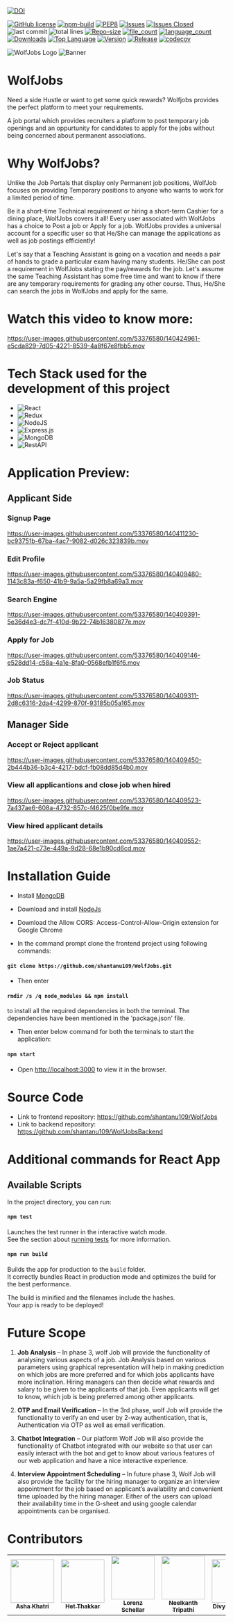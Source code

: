 [![DOI](https://zenodo.org/badge/429097663.svg)](https://zenodo.org/badge/latestdoi/429097663)

[![GitHub license](https://img.shields.io/github/license/Naereen/StrapDown.js.svg)](https://github.com/Naereen/StrapDown.js/blob/master/LICENSE)
[![npm-build](https://github.com/ashakhatri007/WolfJobs/actions/workflows/npm-build-test.yml/badge.svg)](https://github.com/ashakhatri007/WolfJobs/actions/workflows/npm-build-test.yml)
[![PEP8](https://img.shields.io/badge/code%20style-pep8-orange.svg)](https://www.python.org/dev/peps/pep-0008/)
[![Issues](https://img.shields.io/github/issues/ashakhatri007/wolfjobs)](https://GitHub.com/ashakhatri007/Wolfjobs/)
[![Issues Closed](https://img.shields.io/github/issues-closed/shantanu109/wolfjobs)](https://GitHub.com/shantanu109/Wolfjobs/)
![last commit](https://img.shields.io/github/last-commit/ashakhatri007/Wolfjobs)
![total lines](https://img.shields.io/tokei/lines/github/ashakhatri007/Wolfjobs)
[![Repo-size](https://img.shields.io/github/repo-size/ashakhatri007/Wolfjobs)](https://GitHub.com/ashakhatri007/Wolfjobs/)
[![file_count](https://img.shields.io/github/directory-file-count/ashakhatri007/Wolfjobs)](https://GitHub.com/ashakhatri007/Wolfjobs/)
[![language_count](https://img.shields.io/github/languages/count/ashakhatri007/Wolfjobs)](https://GitHub.com/ashakhatri007/Wolfjobs/)
[![Downloads](https://img.shields.io/github/downloads/ashakhatri007/WolfJobs/total)](https://GitHub.com/ashakhatri007/Wolfjobs/)
[![Top Language](https://img.shields.io/github/languages/top/ashakhatri007/wolfjobs)](https://GitHub.com/ashakhatri007/Wolfjobs/)
[![Version](https://img.shields.io/github/package-json/v/ashakhatri007/wolfjobs)](https://GitHub.com/ashakhatri007/Wolfjobs/)
[![Release](https://img.shields.io/github/v/release/ashakhatri007/wolfjobs)](https://GitHub.com/ashakhatri007/Wolfjobs/)
[![codecov](https://codecov.io/gh/ashakhatri007/WolfJobs/branch/master/graph/badge.svg?token=1KKWYOMDBZ)](https://codecov.io/gh/ashakhatri007/WolfJobs)

![WolfJobs Logo](https://user-images.githubusercontent.com/89487138/140389503-29cb0c25-83d0-4196-9bfb-7d1ecc863412.png)
![Banner](https://www.schoolcraft.edu/wp-content/uploads/2021/07/student-employee-open-house-graphic.png)
# WolfJobs
Need a side Hustle or want to get some quick rewards? Wolfjobs provides the perfect platform to meet your requirements.

A job portal which provides recruiters a platform to post temporary job openings and an oppurtunity for candidates to apply for the jobs without being concerned about permanent associations. 

# Why WolfJobs?
Unlike the Job Portals that display only Permanent job positions, WolfJob focuses on providing Temporary positions to anyone who wants to work for a limited period of time.

Be it a short-time Technical requirement or hiring a short-term Cashier for a dining place, WolfJobs covers it all! 
Every user associated with WolfJobs has a choice to Post a job or Apply for a job. WolfJobs provides a universal account for a specific user so that He/She can manage the applications as well as job postings efficiently!

Let's say that a Teaching Assistant is going on a vacation and needs a pair of hands to grade a particular exam having many students. He/She can post a requirement in WolfJobs stating the pay/rewards for the job. 
Let's assume the same Teaching Assistant has some free time and want to know if there are any temporary requirements for grading any other course. Thus, He/She can search the jobs in WolfJobs and apply for the same. 




# Watch this video to know more:


https://user-images.githubusercontent.com/53376580/140424961-e5cda829-7d05-4221-8539-4a8f67e8fbb5.mov




# Tech Stack used for the development of this project
 
 - ![React](https://img.shields.io/badge/react-%2320232a.svg?style=for-the-badge&logo=react&logoColor=%2361DAFB)
 - ![Redux](https://img.shields.io/badge/redux-%23593d88.svg?style=for-the-badge&logo=redux&logoColor=white)
 - ![NodeJS](https://img.shields.io/badge/node.js-6DA55F?style=for-the-badge&logo=node.js&logoColor=white)
 - ![Express.js](https://img.shields.io/badge/express.js-%23404d59.svg?style=for-the-badge&logo=express&logoColor=%2361DAFB)
 - ![MongoDB](https://img.shields.io/badge/MongoDB-%234ea94b.svg?style=for-the-badge&logo=mongodb&logoColor=white)  
 - ![RestAPI](https://img.shields.io/badge/RestAPI-005571?style=for-the-badge&logo=restapi)
 

# Application Preview:
## Applicant Side
### Signup Page


https://user-images.githubusercontent.com/53376580/140411230-bc93751b-67ba-4ac7-9082-d026c323839b.mov

### Edit Profile
https://user-images.githubusercontent.com/53376580/140409480-1143c83a-f650-41b9-9a5a-5a29fb8a69a3.mov

### Search Engine
https://user-images.githubusercontent.com/53376580/140409391-5e36d4e3-dc7f-410d-9b22-74b16380877e.mov


### Apply for Job
https://user-images.githubusercontent.com/53376580/140409146-e528dd14-c58a-4a1e-8fa0-0568efb1f6f6.mov

### Job Status
https://user-images.githubusercontent.com/53376580/140409311-2d8c6316-2da4-4299-870f-93185b05a165.mov


## Manager Side
### Accept or Reject applicant

https://user-images.githubusercontent.com/53376580/140409450-2b444b36-b3c4-4217-bdcf-fb08dd85d4b0.mov

### View all applicantions and close job when hired
https://user-images.githubusercontent.com/53376580/140409523-7a437ae6-608a-4732-857c-f4625f0be9fe.mov



### View hired applicant details
https://user-images.githubusercontent.com/53376580/140409552-1ae7a421-c73e-449a-9d28-68e1b90cd6cd.mov



# Installation Guide
 
 - Install [MongoDB](https://docs.mongodb.com/manual/tutorial/install-mongodb-on-windows)
 - Download and install [NodeJs](https://nodejs.org/en/download/)
 - Download the Allow CORS: Access-Control-Allow-Origin extension for Google Chrome
 
 - In the command prompt clone the frontend project using following commands:
#### `git clone https://github.com/shantanu109/WolfJobs.git`

- Then enter
#### `rmdir /s /q node_modules && npm install`
 to install all the required dependencies in both the terminal. The dependencies have been mentioned in the 'package.json' file.

 - Then enter below command for both the terminals to start the application:
#### `npm start`

- Open [http://localhost:3000](http://localhost:3000) to view it in the browser.
 
# Source Code
 - Link to frontend repository: https://github.com/shantanu109/WolfJobs
 - Link to backend repository: https://github.com/shantanu109/WolfJobsBackend

# Additional commands for React App

## Available Scripts

In the project directory, you can run:

#### `npm test`

Launches the test runner in the interactive watch mode.\
See the section about [running tests](https://facebook.github.io/create-react-app/docs/running-tests) for more information.

#### `npm run build`

Builds the app for production to the `build` folder.\
It correctly bundles React in production mode and optimizes the build for the best performance.

The build is minified and the filenames include the hashes.\
Your app is ready to be deployed!

# Future Scope
  
  1.	**Job Analysis** – In phase 3, wolf Job will provide the functionality of analysing various aspects of a job. Job Analysis based on various parameters using graphical representation will help in making prediction on which jobs are more preferred and for which jobs applicants have more inclination. Hiring managers can then decide what rewards and salary to be given to the applicants of that job. Even applicants will get to know, which job is being preferred among other applicants.

  2.	**OTP and Email Verification** – In the 3rd phase, wolf Job will provide the functionality to verify an end user by 2-way authentication, that is, Authentication via OTP as well as email verification.

  3.	**Chatbot Integration** – Our platform Wolf Job will also provide the functionality of Chatbot integrated with our website so that user can easily interact with the bot and get to know about various features of our web application and have a nice interactive experience.

  4.	**Interview Appointment Scheduling** – In future phase 3, Wolf Job will also provide the facility for the hiring manager to organize an interview appointment for the job based on applicant’s availability and convenient time uploaded by the hiring manager. Either of the users can upload their availability time in the G-sheet and using google calendar appointments can be organised.




# Contributors
  <table>
  <tr>
    <td align="center"><a href="https://github.com/ashakhatri007"><img src="https://avatars.githubusercontent.com/ashakhatri007" width="100px;" alt=""/><br /><sub><b>Asha Khatri</b></sub></a></td>
    <td align="center"><a href="https://github.com/hetthakkar"><img src="https://avatars.githubusercontent.com/hetthakkar" width="100px;" alt=""/><br /><sub><b>Het Thakkar</b></sub></a><br /></td>
    <td align="center"><a href="https://github.com/lorenzs2908 "><img src="https://avatars.githubusercontent.com/lorenzs2908 " width="100px;" alt=""/><br /><sub><b>Lorenz Schellar</b></sub></a><br /></td>
    <td align="center"><a href="https://github.com/Neelkanth7"><img src="https://avatars.githubusercontent.com/Neelkanth7" width="100px;" alt=""/><br /><sub><b>Neelkanth Tripathi</b></sub></a><br /></td>
    <td align="center"><a href="https://github.com/divyankgupta23"><img src="https://avatars.githubusercontent.com/divyankgupta23" width="100px;" alt=""/><br /><sub><b>Divyank Gupta</b></sub></a><br /></td>
  </tr>
</table>
